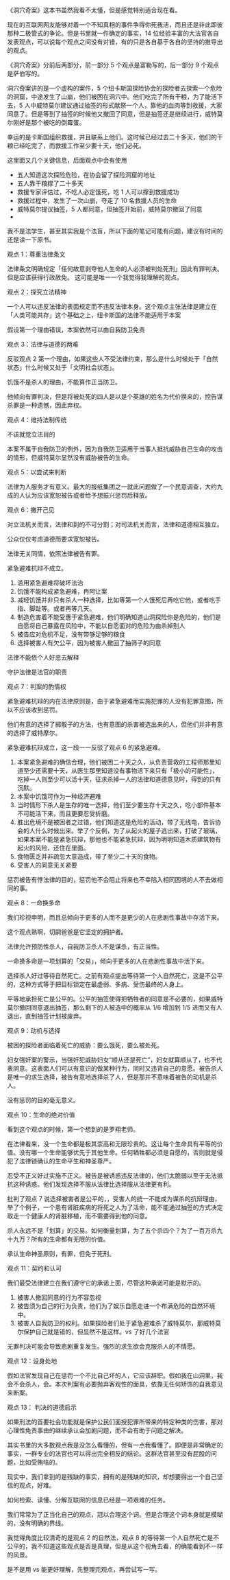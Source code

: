 《洞穴奇案》这本书虽然我看不太懂，但是感觉特别适合现在看。

现在的互联网网友能够对着一个不知真相的事件争得你死我活，而且还是非此即彼那种二极管式的争论。但是书里就一件确定的事实，14 位经验丰富的大法官各自发表观点，可以说每个观点之间没有对错，有的只是各自基于各自的坚持的推导出的观点。

《洞穴奇案》分前后两部分，前一部分 5 个观点是富勒写的，后一部分 9 个观点是萨伯写的。



洞穴奇案讲的是一个虚构的案件，5 个纽卡斯国探险协会的探险者去探索一个危险的洞窟，中途发生了山崩，他们被困在洞穴中。他们吃完了所有干粮，为了能活下去，5 人中威特莫尔建议通过抽签的形式献祭一个人，靠他的血肉等到救援，大家同意了。但是等到了抽签的时候他又撤回了同意，但是抽签还是继续进行，威特莫尔刚好是那个被吃的倒霉蛋。

幸运的是卡斯国组织救援，并且联系上他们。这时候已经过去二十多天，他们的干粮已经吃完了，而救援工作至少要十天，他们必死。

这里面又几个关键信息，后面观点中会有使用

+ 五人知道这次探险危险，在协会留了探险洞窟的地址
+ 五人靠干粮撑了二十多天
+ 救援专家评估过，不吃人必定饿死，吃 1 人可以撑到救援成功
+ 救援过程中，发生了一次山崩，夺走了 10 名救援人员的生命
+ 威特莫尔提议抽签，5 人都同意，但抽签开始前，威特莫尔撤回了同意
+ 

我不是法学生，甚至其实我是个法盲，所以下面的笔记可能有问题，建议有时间的还是读一下原书。

观点 1：尊重法律条文

法律条文明确规定「任何故意剥夺他人生命的人必须被判处死刑」因此有罪判决。但是应该获得行政赦免。
这可能是唯一一个我觉得我理解的观点。

观点 2：探究立法精神

一个人可以违反法律的表面规定而不违反法律本身。这个观点主张法律是建立在「人类可能共存」这个基础之上，纽卡斯国的法律不能适用于本案

假设第一个理由错误，本案依然可以由自我防卫免责

观点 3：法律与道德的两难

反驳观点 2 第一个理由，如果这些人不受法律约束，那么是什么时候处于「自然状态」什么时候又处于「文明社会状态」。

饥饿不是杀人的理由，不能算作正当防卫。

他倾向有罪判决，但是将被处死的四人是以是个英雄的姓名为代价换来的，控告谋杀罪是一种遗憾，因此弃权。

观点 4：维持法制传统

不该就觉立法目的

本案不属于自我防卫的例外，因为自我防卫适用于当事人抵抗威胁自己生命的攻击的情形，但威特莫尔显然没有威胁被告的生命。

观点 5：以尝试来判断

法律为人服务才有意义。最大的报纸集团之一就此问题做了一个民意调查，大约九成的人认为应该宽恕被告或者给予想振兴惩罚后释放。


观点 6：撇开己见

对立法机关而言，法律和到的不可分割；对司法机关而言，法律和道德相互独立。

公众仅仅考虑道德而要求宽恕被告。

法律无关同情，依照法律被告有罪。

紧急避难抗辩不成立。

1. 滥用紧急避难将破坏法治
2. 饥饿不能构成紧急避难，冉阿让案
3. 减轻饥饿并非只有杀人一种选择，比如等第一个人饿死后再吃它他，或者吃手指、脚趾等。或者再等几天。
4. 制造危害着不能受惠于紧急避难，他们明确知道山洞探险你是危险的，他们是自愿将自己暴露在风险中，不能以自愿面对的危险为由杀掉别人
5. 被告应对危机不足，没有带够足够的粮食
6. 选择被害人有欠公平，因为被害人撤回了抽筛子的同意

法律不能依个人好恶去解释

守护法律是法官的职责

观点 7：判案的酌情权

紧急避难抗辩的内在法律原则是，由于紧急避难而实施犯罪的人没有犯罪意图，所以不应该收到惩罚。

他们有意的选择了掷骰子的方法，也有意图的杀害被选出来的人，但他们并非有意的选择了威特摩尔。

紧急避难抗辩成立，这一段一一反驳了观点 6 的紧急避难。

1. 本案紧急避难的确信合理，他们被困二十天之久，从负责营救的工程师那里知道至少还需要十天，从医生那里知道没有事物活下来只有「极小的可能性」，吃掉一人则至少可以活十天，征求杀掉一人的法律和道德意见时，得到的只有沉默。
2. 本案中饥饿可作为一种经济避难
3. 当时情形下杀人是生存的唯一选择，他们至少要生存十天之久，吃小部件基本不可能活下来，而且更要忍受折磨。
4. 胜出危境不是被困者之过错，他们知道这是危险的活动，带了无线电，告诉协会的人什么时候出来。举了个反例，为了从起火的屋子逃出来，打破了玻璃，如果本案不能是紧急抗辩，那他也不能紧急抗辩，因为明明知道木质建筑物有起火的风险，还住在里面。
5. 食物匮乏并非疏忽大意造成，带了至少二十天的食物。
6. 受害人的同意无关紧要

惩罚被告有悖法律的目的，惩罚他不会阻止将来也不幸陷入相同困境的人不去做相同的事。

观点 8：一命换多命

我们珍视申明，而且总倾向于更多的人而不是更少的人在悲剧性事故中存活下来。

这个观点熟啊，切嗣爸爸是它坚定的拥护者。

法律允许预防性杀人，自我防卫杀人不是谋杀，有正当性。

一命换多命是一项划算的「交易」，倾向于更多的人在悲剧性事故中活下来。

选择杀人好过等待自然死亡。之前有观点提出等待第一个人自然死亡，这是不公平的，这种方式等于把目标锁定在最虚弱、多病、受伤最终的人身上。

平等地承担死亡是公平的。公平的抽签使得把牺牲者的同意是不必要的，如果威特莫尔撤回同意退出抽签，那么剩下的人被选中的概率从 1/6 增加到 1/5 进而又有人退出，直到抽签计划被废弃。

观点 9：动机与选择

被困的探险者面临着死亡的威胁：要么饿死，要么被处死。

妇女强奸案的警示，当强奸犯威胁妇女“顺从还是死亡”，妇女就算顺从了，也不代表同意。这表面人们可以有意识的做某种行为，同时又违背自己的意愿。被告杀人是唯一的求生选择，被告有意地选择杀了人，但是那并不意味着被告的动机是杀人。

没有惩罚的目的毫无意义。



观点 10：生命的绝对价值

看到这个观点的时候，第一个想到的是罗翔老师。

在法律看来，没一个生命都是极其崇高和无限珍贵的。这让每个生命具有平等的价值。没有哪一个生命能够优先于其他生命。任何牺牲都必须是自愿的，否则就是侵犯了法律锁确认的生命平生和神圣尊严。

忍受不正义好过实施不正义。被告是被诱惑违反法律的，他们太脆弱以至于无法抵抗这种诱惑。他们发现选择不服从法律比选择服从法律更有利。

批判了观点 7 说选择被害者是公平的，，受害人的统一不能成为谋杀的抗辩理由，举了个例子，一个患有肾脏疾病的将死之人为了活命，能不能通过抽签的方式决定取走一个健康人的肾脏移植，而不需要得到他的同意。

杀人永远不是「划算」的交易。如何衡量划算，为了五个杀四个？为了一百万杀九十九万？所有的生命都有无限的价值。

承认生命神圣原则，有罪，但免于死刑。

观点 11：契约和认可

我们最受法律建立在我们遵守它的承诺上面，尽管这种承诺可能是默示的。

1. 被害人撤回同意的行为不容忽视
2. 被告须为自己的行为负责，他们为了娱乐自愿走进一个布满危险的自然环境中。
3. 被害人自我防卫的权利。如果探险者们处于紧急避难杀了威特莫尔，那威特莫尔保护自己就是错的，但显然不是这样。vs 了好几个法官

无罪判决可能会导致悲剧重复发生。强烈的求生欲会克服杀人的不情愿。

观点 12：设身处地

假如法官发现自己在惩罚一个不比自己坏的人，它应该辞职。假如我在山洞里，我会不会杀人，会。本次判案有必要抛弃客观性的面具，依靠无任何矫饰的自我意见来断案。

观点 13： 判决的道德启示

如果刑法的首要社会功能就是保护公民们面授犯罪所带来的特定种类的伤害，那对心理性免责事由的继续承认会加剧问题，而不会有助于问题之解决。




其实书里的大多数观点我是没怎么看懂的，但有一点我看懂了。即便是非常确定的事实，一群专业的法官也可以得出完全相反的结论。这群法官甚至没有屁股的问题，比如受贿啥的。

现实中，我们拿到的是残缺的事实，拥有的是残缺的知识，却想要得出一个自己坚信的观点，好难。

如何检索、读懂、分解互联网的信息已经是一项艰难的任务。

我们常常为了正当化自己的观点，冠以合理这个词。但是合理这个词本身就是模糊的，没有明确的界线。

我觉得角度比较清奇的是观点 2 的自然法，观点 8 的等待第一个人自然死亡是不公平的，我不知道这些观点是否是真理，但是从这个视角去看，的确能看到不一样的风景。



是不是用 vs 能更好理解，先整理完观点，再尝试写一写。